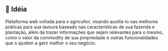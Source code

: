 ## 📔 Idéia
Plataforma web voltada para o agricultor, visando auxiliá-lo nas melhores práticas para sua lavoura baseado nas características de sua fazenda e plantação, além de trazer informações que sejam relevantes para o mesmo, como o valor da commodity de sua propriedade e outras funcionalidades que o ajudem a gerir melhor o seu negócio.
